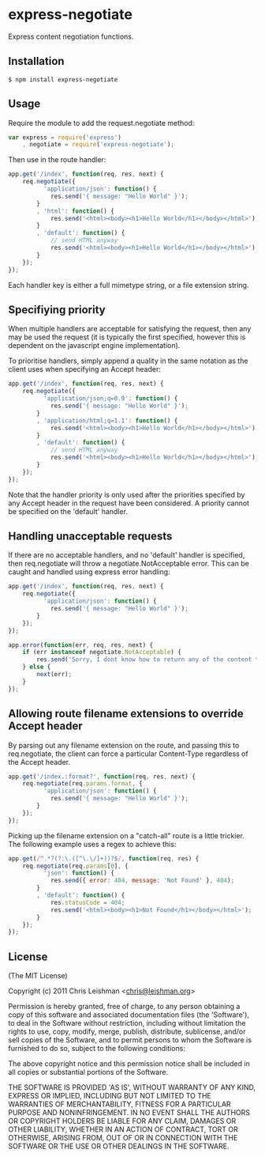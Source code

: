 
# express-negotiate

  Express content negotiation functions.

## Installation

    $ npm install express-negotiate

## Usage

Require the module to add the request.negotiate method:

```javascript
var express = require('express')
    , negotiate = require('express-negotiate');
```

Then use in the route handler:

```javascript
app.get('/index', function(req, res, next) {
    req.negotiate({
          'application/json': function() {
            res.send('{ message: "Hello World" }');
        }
        , 'html': function() {
            res.send('<html><body><h1>Hello World</h1></body></html>');
        }
        , 'default': function() {
            // send HTML anyway
            res.send('<html><body><h1>Hello World</h1></body></html>');
        }
    });
});
```

Each handler key is either a full mimetype string, or a file extension string.

## Specifiying priority

When multiple handlers are acceptable for satisfying the request, then any may
be used the request (it is typically the first specified, however this is
dependent on the javascript engine implementation).

To prioritise handlers, simply append a quality in the same notation as the
client uses when specifying an Accept header:

```javascript
app.get('/index', function(req, res, next) {
    req.negotiate({
          'application/json;q=0.9': function() {
            res.send('{ message: "Hello World" }');
        }
        , 'application/html;q=1.1': function() {
            res.send('<html><body><h1>Hello World</h1></body></html>');
        }
        , 'default': function() {
            // send HTML anyway
            res.send('<html><body><h1>Hello World</h1></body></html>');
        }
    });
});
```

Note that the handler priority is only used after the priorities specified
by any Accept header in the request have been considered.  A priority cannot be
specified on the 'default' handler.

## Handling unacceptable requests

If there are no acceptable handlers, and no 'default' handler is specified,
then req.negotiate will throw a negotiate.NotAcceptable error.  This can be
caught and handled using express error handling:

```javascript
app.get('/index', function(req, res, next) {
    req.negotiate({
          'application/json': function() {
            res.send('{ message: "Hello World" }');
        }
    });
});

app.error(function(err, req, res, next) {
    if (err instanceof negotiate.NotAcceptable) {
        res.send('Sorry, I dont know how to return any of the content types requested', 406);
    } else {
        next(err);
    }
});
```


## Allowing route filename extensions to override Accept header

By parsing out any filename extension on the route, and passing
this to req.negotiate, the client can force a particular
Content-Type regardless of the Accept header.

```javascript
app.get('/index.:format?', function(req, res, next) {
    req.negotiate(req.params.format, {
          'application/json': function() {
            res.send('{ message: "Hello World" }');
        }
    });
});
```

Picking up the filename extension on a "catch-all" route is a little trickier.
The following example uses a regex to achieve this:

```javascript
app.get(/^.*?(?:\.([^\.\/]+))?$/, function(req, res) {
    req.negotiate(req.params[0], {
          'json': function() {
            res.send({ error: 404, message: 'Not Found' }, 404);
        }
        , 'default': function() {
            res.statusCode = 404;
            res.send('<html><body><h1>Not Found</h1></body></html>');
        }
    });
});
```

## License

(The MIT License)

Copyright (c) 2011 Chris Leishman &lt;chris@leishman.org&gt;

Permission is hereby granted, free of charge, to any person obtaining
a copy of this software and associated documentation files (the
'Software'), to deal in the Software without restriction, including
without limitation the rights to use, copy, modify, merge, publish,
distribute, sublicense, and/or sell copies of the Software, and to
permit persons to whom the Software is furnished to do so, subject to
the following conditions:

The above copyright notice and this permission notice shall be
included in all copies or substantial portions of the Software.

THE SOFTWARE IS PROVIDED 'AS IS', WITHOUT WARRANTY OF ANY KIND,
EXPRESS OR IMPLIED, INCLUDING BUT NOT LIMITED TO THE WARRANTIES OF
MERCHANTABILITY, FITNESS FOR A PARTICULAR PURPOSE AND NONINFRINGEMENT.
IN NO EVENT SHALL THE AUTHORS OR COPYRIGHT HOLDERS BE LIABLE FOR ANY
CLAIM, DAMAGES OR OTHER LIABILITY, WHETHER IN AN ACTION OF CONTRACT,
TORT OR OTHERWISE, ARISING FROM, OUT OF OR IN CONNECTION WITH THE
SOFTWARE OR THE USE OR OTHER DEALINGS IN THE SOFTWARE.
